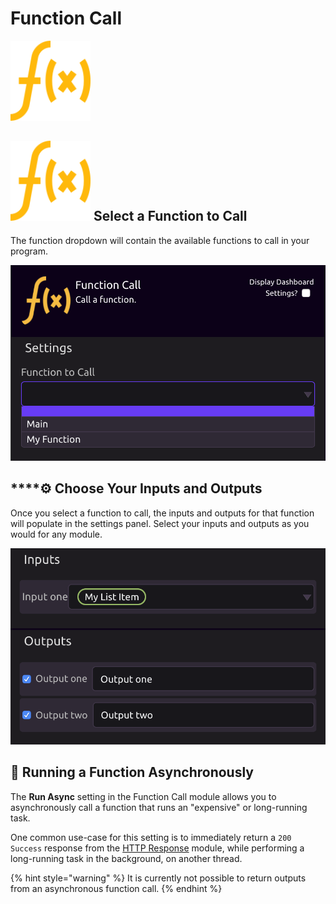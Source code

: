 # Function Call

![Call a function.](../../../.gitbook/assets/func_call.png)

## ![](../../../.gitbook/assets/func_call.png) **Select a Function to Call**

The function dropdown will contain the available functions to call in your program.

![Select a function to call](../../../.gitbook/assets/screen-shot-2019-07-16-at-12.54.08-pm.png)

## \*\*\*\*⚙ **Choose Your Inputs and Outputs**

Once you select a function to call, the inputs and outputs for that function will populate in the settings panel. Select your inputs and outputs as you would for any module.

![Function Inputs and Outputs](../../../.gitbook/assets/screen-shot-2019-07-16-at-12.55.52-pm.png)

## 🔀 Running a Function Asynchronously

The **Run Async** setting in the Function Call module allows you to asynchronously call a function that runs an "expensive" or long-running task.  
  
One common use-case for this setting is to immediately return a `200 Success` response from the [HTTP Response](../../modules/http-response.md) module, while performing a long-running task in the background, on another thread.

{% hint style="warning" %}
It is currently not possible to return outputs from an asynchronous function call.
{% endhint %}

